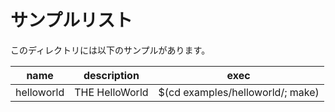 # サンプルリスト

このディレクトリには以下のサンプルがあります。

|name|description|exec|
|----|------------|----|
|helloworld|THE HelloWorld|$(cd examples/helloworld/; make)|


